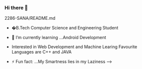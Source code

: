 ### Hi there 👋

2286-SANA/README.md

- �B.Tech Computer Science and Engineering Student
- 🌱 I’m currently learning ...Android Development
-  Interested in Web Development and Machine Learing
   Favourite Languages are C++ and JAVA

- ⚡ Fun fact: ...My Smartness lies in my Laziness
-->
